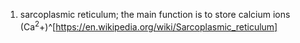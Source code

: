 1. sarcoplasmic reticulum; the main function is to store calcium ions (Ca<sup>2</sup>+)^[https://en.wikipedia.org/wiki/Sarcoplasmic_reticulum]